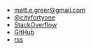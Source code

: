 * <i class="fa fa-envelope"></i> <a href="mailto:matt.e.greer@gmail.com">matt.e.greer@gmail.com</a>
* <i class="fa fa-twitter"></i> <a href="http://twitter.com/cityfortyone">@cityfortyone</a>
* <i class="fa fa-stack-overflow"></i> <a href="http://stackoverflow.com/users/194940/matt-greer">StackOverflow</a>
* <i class="fa fa-github"></i> <a href="https://github.com/city41">GitHub</a>
* <i class="fa fa-rss"></i> <a href="#">rss</a>

